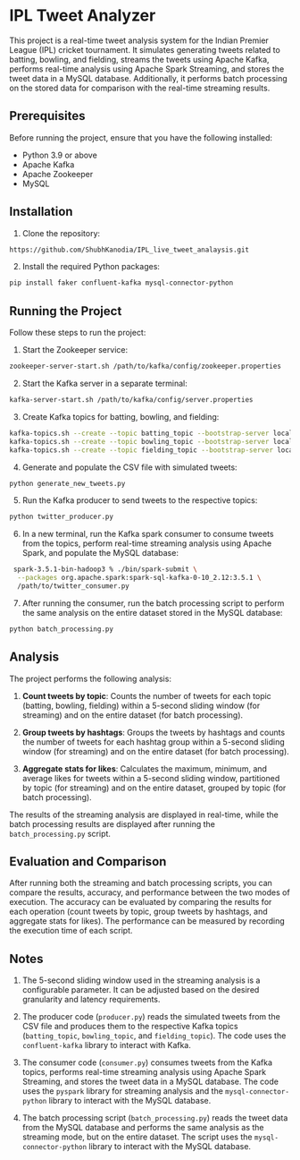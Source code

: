 # IPL Tweet Analyzer

This project is a real-time tweet analysis system for the Indian Premier League (IPL) cricket tournament. It simulates generating tweets related to batting, bowling, and fielding, streams the tweets using Apache Kafka, performs real-time analysis using Apache Spark Streaming, and stores the tweet data in a MySQL database. Additionally, it performs batch processing on the stored data for comparison with the real-time streaming results.

## Prerequisites

Before running the project, ensure that you have the following installed:

- Python 3.9 or above
- Apache Kafka
- Apache Zookeeper
- MySQL

## Installation

1. Clone the repository:

```bash
https://github.com/ShubhKanodia/IPL_live_tweet_analaysis.git
```

2. Install the required Python packages:

```bash
pip install faker confluent-kafka mysql-connector-python
```

## Running the Project

Follow these steps to run the project:

1. Start the Zookeeper service:

```bash
zookeeper-server-start.sh /path/to/kafka/config/zookeeper.properties
```

2. Start the Kafka server in a separate terminal:

```bash
kafka-server-start.sh /path/to/kafka/config/server.properties
```

3. Create Kafka topics for batting, bowling, and fielding:

```bash
kafka-topics.sh --create --topic batting_topic --bootstrap-server localhost:9092
kafka-topics.sh --create --topic bowling_topic --bootstrap-server localhost:9092
kafka-topics.sh --create --topic fielding_topic --bootstrap-server localhost:9092
```

4. Generate and populate the CSV file with simulated tweets:

```bash
python generate_new_tweets.py
```

5. Run the Kafka producer to send tweets to the respective topics:

```bash
python twitter_producer.py
```

6. In a new terminal, run the Kafka spark consumer to consume tweets from the topics, perform real-time streaming analysis using Apache Spark, and populate the MySQL database:

```bash
 spark-3.5.1-bin-hadoop3 % ./bin/spark-submit \
  --packages org.apache.spark:spark-sql-kafka-0-10_2.12:3.5.1 \
  /path/to/twitter_consumer.py
```

7. After running the consumer, run the batch processing script to perform the same analysis on the entire dataset stored in the MySQL database:

```bash
python batch_processing.py
```

## Analysis

The project performs the following analysis:

1. **Count tweets by topic**: Counts the number of tweets for each topic (batting, bowling, fielding) within a 5-second sliding window (for streaming) and on the entire dataset (for batch processing).

2. **Group tweets by hashtags**: Groups the tweets by hashtags and counts the number of tweets for each hashtag group within a 5-second sliding window (for streaming) and on the entire dataset (for batch processing).

3. **Aggregate stats for likes**: Calculates the maximum, minimum, and average likes for tweets within a 5-second sliding window, partitioned by topic (for streaming) and on the entire dataset, grouped by topic (for batch processing).

The results of the streaming analysis are displayed in real-time, while the batch processing results are displayed after running the `batch_processing.py` script.

## Evaluation and Comparison

After running both the streaming and batch processing scripts, you can compare the results, accuracy, and performance between the two modes of execution. The accuracy can be evaluated by comparing the results for each operation (count tweets by topic, group tweets by hashtags, and aggregate stats for likes). The performance can be measured by recording the execution time of each script.

## Notes

1. The 5-second sliding window used in the streaming analysis is a configurable parameter. It can be adjusted based on the desired granularity and latency requirements.

2. The producer code (`producer.py`) reads the simulated tweets from the CSV file and produces them to the respective Kafka topics (`batting_topic`, `bowling_topic`, and `fielding_topic`). The code uses the `confluent-kafka` library to interact with Kafka.

3. The consumer code (`consumer.py`) consumes tweets from the Kafka topics, performs real-time streaming analysis using Apache Spark Streaming, and stores the tweet data in a MySQL database. The code uses the `pyspark` library for streaming analysis and the `mysql-connector-python` library to interact with the MySQL database.

4. The batch processing script (`batch_processing.py`) reads the tweet data from the MySQL database and performs the same analysis as the streaming mode, but on the entire dataset. The script uses the `mysql-connector-python` library to interact with the MySQL database.
